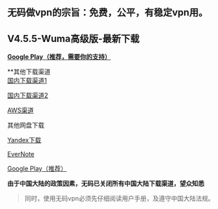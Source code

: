 
## 无码做vpn的宗旨：免费，公平，有稳定vpn用。 

## V4.5.5-Wuma高级版-最新下载

[**Google Play（推荐，需要你的支持）**](https://play.google.com/store/apps/details?id=one.free.ss) 


**其他下载渠道 <br/>
[国内下载渠道1](http://t.cn/A6vNflSh)

[国内下载渠道2](http://172.105.238.228/wuma-4.5.5.apk)

[AWS渠道](https://d10h5veig7wbv1.cloudfront.net/production/app/builds/047/672/920/original/823fffa9e20c6c1dac3690858ab9e212/wuma-4.5.5.apk)

其他网盘下载

[Yandex下载](https://yadi.sk/d/3tKt0wCtjWOG6A) 

[EverNote](https://www.evernote.com/shard/s633/sh/67af8286-154c-4f40-bc2e-2182ea96f9a9/a18521bcb04dc6b7d6ef15ece161e3b0) 

[Google Play（推荐）](https://play.google.com/store/apps/details?id=one.free.ss) 


**由于中国大陆的政策因素，无码已关闭所有中国大陆下载渠道，望众知悉**
> 同时，使用无码vpn必须先仔细阅读用户手册，及遵守中国大陆法规。

